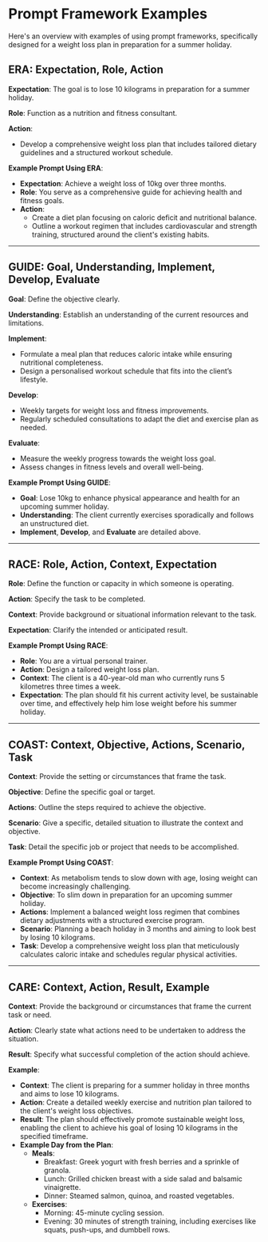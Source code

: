 # Prompt Framework Examples

Here's an overview with examples of using prompt frameworks, specifically designed for a weight loss plan in preparation for a summer holiday.

## ERA: Expectation, Role, Action

**Expectation**: The goal is to lose 10 kilograms in preparation for a summer holiday.

**Role**: Function as a nutrition and fitness consultant.

**Action**:

- Develop a comprehensive weight loss plan that includes tailored dietary guidelines and a structured workout schedule.

**Example Prompt Using ERA**:

- **Expectation**: Achieve a weight loss of 10kg over three months.
- **Role**: You serve as a comprehensive guide for achieving health and fitness goals.
- **Action**:
  - Create a diet plan focusing on caloric deficit and nutritional balance.
  - Outline a workout regimen that includes cardiovascular and strength training, structured around the client's existing habits.

---

## GUIDE: Goal, Understanding, Implement, Develop, Evaluate

**Goal**: Define the objective clearly.

**Understanding**: Establish an understanding of the current resources and limitations.

**Implement**:

- Formulate a meal plan that reduces caloric intake while ensuring nutritional completeness.
- Design a personalised workout schedule that fits into the client’s lifestyle.

**Develop**:

- Weekly targets for weight loss and fitness improvements.
- Regularly scheduled consultations to adapt the diet and exercise plan as needed.

**Evaluate**:

- Measure the weekly progress towards the weight loss goal.
- Assess changes in fitness levels and overall well-being.

**Example Prompt Using GUIDE**:

- **Goal**: Lose 10kg to enhance physical appearance and health for an upcoming summer holiday.
- **Understanding**: The client currently exercises sporadically and follows an unstructured diet.
- **Implement**, **Develop**, and **Evaluate** are detailed above.

---

## RACE: Role, Action, Context, Expectation

**Role**: Define the function or capacity in which someone is operating.

**Action**: Specify the task to be completed.

**Context**: Provide background or situational information relevant to the task.

**Expectation**: Clarify the intended or anticipated result.

**Example Prompt Using RACE**:

- **Role**: You are a virtual personal trainer.
- **Action**: Design a tailored weight loss plan.
- **Context**: The client is a 40-year-old man who currently runs 5 kilometres three times a week.
- **Expectation**: The plan should fit his current activity level, be sustainable over time, and effectively help him lose weight before his summer holiday.

---

## COAST: Context, Objective, Actions, Scenario, Task

**Context**: Provide the setting or circumstances that frame the task.

**Objective**: Define the specific goal or target.

**Actions**: Outline the steps required to achieve the objective.

**Scenario**: Give a specific, detailed situation to illustrate the context and objective.

**Task**: Detail the specific job or project that needs to be accomplished.

**Example Prompt Using COAST**:

- **Context**: As metabolism tends to slow down with age, losing weight can become increasingly challenging.
- **Objective**: To slim down in preparation for an upcoming summer holiday.
- **Actions**: Implement a balanced weight loss regimen that combines dietary adjustments with a structured exercise program.
- **Scenario**: Planning a beach holiday in 3 months and aiming to look best by losing 10 kilograms.
- **Task**: Develop a comprehensive weight loss plan that meticulously calculates caloric intake and schedules regular physical activities.

---

## CARE: Context, Action, Result, Example

**Context**: Provide the background or circumstances that frame the current task or need.

**Action**: Clearly state what actions need to be undertaken to address the situation.

**Result**: Specify what successful completion of the action should achieve.

**Example**:

- **Context**: The client is preparing for a summer holiday in three months and aims to lose 10 kilograms.
- **Action**: Create a detailed weekly exercise and nutrition plan tailored to the client's weight loss objectives.
- **Result**: The plan should effectively promote sustainable weight loss, enabling the client to achieve his goal of losing 10 kilograms in the specified timeframe.
- **Example Day from the Plan**:
  - **Meals**:
    - Breakfast: Greek yogurt with fresh berries and a sprinkle of granola.
    - Lunch: Grilled chicken breast with a side salad and balsamic vinaigrette.
    - Dinner: Steamed salmon, quinoa, and roasted vegetables.
  - **Exercises**:
    - Morning: 45-minute cycling session.
    - Evening: 30 minutes of strength training, including exercises like squats, push-ups, and dumbbell rows.
